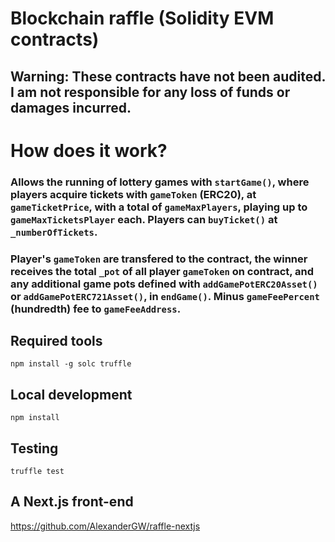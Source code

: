 # Blockchain raffle (Solidity EVM contracts)

## Warning: These contracts have not been audited. I am not responsible for any loss of funds or damages incurred.


# How does it work?
### Allows the running of lottery games with `startGame()`, where players acquire tickets with `gameToken` (ERC20), at `gameTicketPrice`, with a total of `gameMaxPlayers`, playing up to `gameMaxTicketsPlayer` each. Players can `buyTicket()` at `_numberOfTickets`.

### Player's `gameToken` are transfered to the contract, the winner receives the total `_pot` of all player `gameToken` on contract, and any additional game pots defined with `addGamePotERC20Asset()` or `addGamePotERC721Asset()`, in `endGame()`. Minus `gameFeePercent` (hundredth) fee to `gameFeeAddress`.


## Required tools
`npm install -g solc truffle`

## Local development
`npm install`

## Testing
`truffle test`

## A Next.js front-end
https://github.com/AlexanderGW/raffle-nextjs